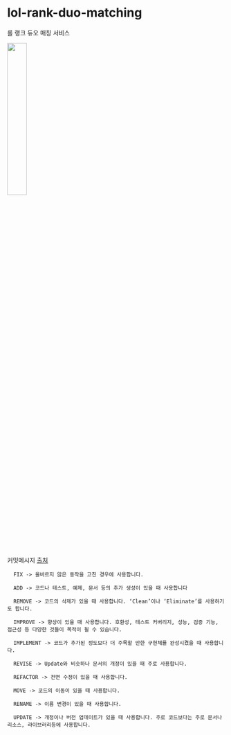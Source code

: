 # lol-rank-duo-matching
롤 랭크 듀오 매칭 서비스

<img src="https://user-images.githubusercontent.com/37071007/111019615-c2a08480-8403-11eb-9a26-a79a0a567eb1.png" width="30%"></img>

커밋메시지 [출처](https://blog.ull.im/engineering/2019/03/10/logs-on-git.html)
     
      
      FIX -> 올바르지 않은 동작을 고친 경우에 사용합니다.

      ADD -> 코드나 테스트, 예제, 문서 등의 추가 생성이 있을 때 사용합니다

      REMOVE -> 코드의 삭제가 있을 때 사용합니다. ‘Clean’이나 ‘Eliminate’를 사용하기도 합니다.

      IMPROVE -> 향상이 있을 때 사용합니다. 호환성, 테스트 커버리지, 성능, 검증 기능, 접근성 등 다양한 것들이 목적이 될 수 있습니다.

      IMPLEMENT -> 코드가 추가된 정도보다 더 주목할 만한 구현체를 완성시켰을 때 사용합니다.

      REVISE -> Update와 비슷하나 문서의 개정이 있을 때 주로 사용합니다.
      
      REFACTOR -> 전면 수정이 있을 때 사용합니다.

      MOVE -> 코드의 이동이 있을 때 사용합니다.

      RENAME -> 이름 변경이 있을 때 사용합니다.
      
      UPDATE -> 개정이나 버전 업데이트가 있을 때 사용합니다. 주로 코드보다는 주로 문서나 리소스, 라이브러리등에 사용합니다.
